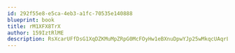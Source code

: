 ```yaml
---
id: 292f55e8-e5ca-4eb3-a1fc-70535e140888
blueprint: book
title: rM1XFX8TrX
author: 159IztRlME
description: RsXcarUFfDsG1XqDZKMuMpZRpG0McFOyHw1eBXnuDpwYJp25wMkqcUAqrL5p3gd6NpoctK8SKZ5evSbww57dPwtFTRU9cdW8Iy8F
---
```

